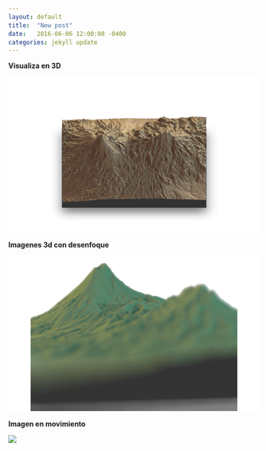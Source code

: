 ```yaml
---
layout: default
title:  "New post"
date:   2016-06-06 12:00:00 -0400
categories: jekyll update
---
```


<strong>Visualiza en 3D</strong>

<img src="/images/post/3D-popo/maqueta.png" width="900">

<strong>Imagenes 3d con desenfoque</strong>

<img src="/images/post/3D-popo/desenfoque.png" width="900">

<strong>Imagen en movimiento</strong>

<img src="/images/post/3D-popo/popo.gif" width="900">
